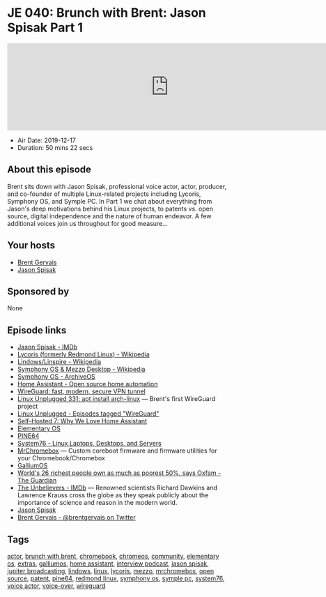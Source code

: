 # JE 040: Brunch with Brent: Jason Spisak Part 1

<iframe src="https://player.fireside.fm/v2/WTrMvATU+D88P6gVk?theme=dark" width="740" height="200" frameborder="0" scrolling="no"></iframe>

* Air Date: 2019-12-17
* Duration: 50 mins 22 secs

## About this episode

Brent sits down with Jason Spisak, professional voice actor, actor, producer, and co-founder of multiple Linux-related projects including Lycoris, Symphony OS, and Symple PC. In Part 1 we chat about everything from Jason's deep motivations behind his Linux projects, to patents vs. open source, digital independence and the nature of human endeavor. A few additional voices join us throughout for good measure...

## Your hosts
* [Brent Gervais](https://extras.show/hosts/brent)
* [Jason Spisak](https://extras.show/guests/jason-spisak)

## Sponsored by

None



## Episode links

  * [Jason Spisak - IMDb](https://www.imdb.com/name/nm1032853/ "Jason Spisak - IMDb")
  * [Lycoris (formerly Redmond Linux) - Wikipedia](https://en.wikipedia.org/wiki/Lycoris_\(company\) "Lycoris \(formerly Redmond Linux\) - Wikipedia")
  * [Lindows/Linspire - Wikipedia](https://en.wikipedia.org/wiki/Linspire#History "Lindows/Linspire - Wikipedia")
  * [Symphony OS & Mezzo Desktop - Wikipedia](https://en.wikipedia.org/wiki/Symphony_OS "Symphony OS & Mezzo Desktop - Wikipedia")
  * [Symphony OS - ArchiveOS](https://archiveos.org/symphony/ "Symphony OS - ArchiveOS")
  * [Home Assistant - Open source home automation](https://www.home-assistant.io/ "Home Assistant - Open source home automation")
  * [WireGuard: fast, modern, secure VPN tunnel](https://www.wireguard.com/ "WireGuard: fast, modern, secure VPN tunnel")
  * [Linux Unplugged 331: apt install arch-linux](https://linuxunplugged.com/331 "Linux Unplugged 331: apt install arch-linux") — Brent's first WireGuard project
  * [Linux Unplugged - Episodes tagged "WireGuard"](https://linuxunplugged.com/tags/wireguard "Linux Unplugged - Episodes tagged ")
  * [Self-Hosted 7: Why We Love Home Assistant](https://selfhosted.show/7 "Self-Hosted 7: Why We Love Home Assistant")
  * [Elementary OS](https://elementary.io/ "Elementary OS")
  * [PINE64](https://www.pine64.org/ "PINE64")
  * [System76 - Linux Laptops, Desktops, and Servers](https://system76.com/ "System76 - Linux Laptops, Desktops, and Servers")
  * [MrChromebox](https://mrchromebox.tech/ "MrChromebox") — Custom coreboot firmware and firmware utilities for your Chromebook/Chromebox
  * [GalliumOS](https://galliumos.org/ "GalliumOS")
  * [World's 26 richest people own as much as poorest 50%, says Oxfam - The Guardian](https://www.theguardian.com/business/2019/jan/21/world-26-richest-people-own-as-much-as-poorest-50-per-cent-oxfam-report "World's 26 richest people own as much as poorest 50%, says Oxfam - The Guardian")
  * [The Unbelievers - IMDb](https://www.imdb.com/title/tt2636522/ "The Unbelievers - IMDb") — Renowned scientists Richard Dawkins and Lawrence Krauss cross the globe as they speak publicly about the importance of science and reason in the modern world.
  * [Jason Spisak](http://www.jasonspisak.com/ "Jason Spisak")
  * [Brent Gervais - @brentgervais on Twitter](https://twitter.com/brentgervais "Brent Gervais - @brentgervais on Twitter")



## Tags

[actor](https://extras.show/tags/actor), [brunch with brent](https://extras.show/tags/brunch%20with%20brent), [chromebook](https://extras.show/tags/chromebook), [chromeos](https://extras.show/tags/chromeos), [community](https://extras.show/tags/community), [elementary os](https://extras.show/tags/elementary%20os), [extras](https://extras.show/tags/extras), [galliumos](https://extras.show/tags/galliumos), [home assistant](https://extras.show/tags/home%20assistant), [interview podcast](https://extras.show/tags/interview%20podcast), [jason spisak](https://extras.show/tags/jason%20spisak), [jupiter broadcasting](https://extras.show/tags/jupiter%20broadcasting), [lindows](https://extras.show/tags/lindows), [linux](https://extras.show/tags/linux), [lycoris](https://extras.show/tags/lycoris), [mezzo](https://extras.show/tags/mezzo), [mrchromebox](https://extras.show/tags/mrchromebox), [open source](https://extras.show/tags/open%20source), [patent](https://extras.show/tags/patent), [pine64](https://extras.show/tags/pine64), [redmond linux](https://extras.show/tags/redmond%20linux), [symphony os](https://extras.show/tags/symphony%20os), [symple pc](https://extras.show/tags/symple%20pc), [system76](https://extras.show/tags/system76), [voice actor](https://extras.show/tags/voice%20actor), [voice-over](https://extras.show/tags/voice-over), [wireguard](https://extras.show/tags/wireguard)